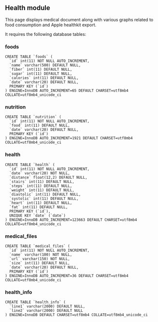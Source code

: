 ## Health module

This page displays medical document along with various graphs related to food consumption and Apple healthkit export.

It requires the following database tables:

### foods
```
CREATE TABLE `foods` (
  `id` int(11) NOT NULL AUTO_INCREMENT,
  `name` varchar(500) DEFAULT NULL,
  `fiber` int(11) DEFAULT NULL,
  `sugar` int(11) DEFAULT NULL,
  `calories` int(11) DEFAULT NULL,
  `date` varchar(20) DEFAULT NULL,
  PRIMARY KEY (`id`)
) ENGINE=InnoDB AUTO_INCREMENT=65 DEFAULT CHARSET=utf8mb4 COLLATE=utf8mb4_unicode_ci
```

### nutrition
```
CREATE TABLE `nutrition` (
  `id` int(11) NOT NULL AUTO_INCREMENT,
  `food` int(11) DEFAULT NULL,
  `date` varchar(20) DEFAULT NULL,
  PRIMARY KEY (`id`)
) ENGINE=InnoDB AUTO_INCREMENT=1921 DEFAULT CHARSET=utf8mb4 COLLATE=utf8mb4_unicode_ci
```

### health
```
CREATE TABLE `health` (
  `id` int(11) NOT NULL AUTO_INCREMENT,
  `date` varchar(20) NOT NULL,
  `distance` float(12,2) DEFAULT NULL,
  `stairs` int(11) DEFAULT NULL,
  `steps` int(11) DEFAULT NULL,
  `weight` int(11) DEFAULT NULL,
  `diastolic` int(11) DEFAULT NULL,
  `systolic` int(11) DEFAULT NULL,
  `heart` int(11) DEFAULT NULL,
  `fat` int(11) DEFAULT NULL,
  PRIMARY KEY (`id`),
  UNIQUE KEY `date` (`date`)
) ENGINE=InnoDB AUTO_INCREMENT=123663 DEFAULT CHARSET=utf8mb4 COLLATE=utf8mb4_unicode_ci
```

### medical_files
```
CREATE TABLE `medical_files` (
  `id` int(11) NOT NULL AUTO_INCREMENT,
  `name` varchar(100) NOT NULL,
  `url` varchar(150) NOT NULL,
  `size` int(11) DEFAULT NULL,
  `date` varchar(20) DEFAULT NULL,
  PRIMARY KEY (`id`)
) ENGINE=InnoDB AUTO_INCREMENT=36 DEFAULT CHARSET=utf8mb4 COLLATE=utf8mb4_unicode_ci
```

### health_info 
```
CREATE TABLE `health_info` (
  `line1` varchar(2000) DEFAULT NULL,
  `line2` varchar(2000) DEFAULT NULL
) ENGINE=InnoDB DEFAULT CHARSET=utf8mb4 COLLATE=utf8mb4_unicode_ci
```


